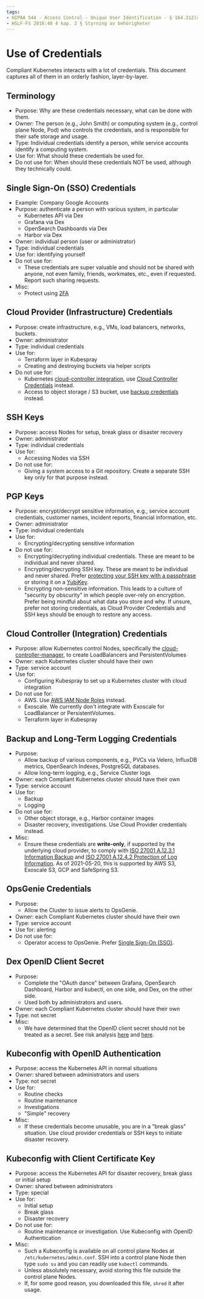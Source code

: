 ```yaml
---
tags:
- HIPAA S44 - Access Control - Unique User Identification - § 164.312(a)(2)(i)
- HSLF-FS 2016:40 4 kap. 2 § Styrning av behörigheter
---
```

Use of Credentials
==================
Compliant Kubernetes interacts with a lot of credentials. This document captures all of them in an orderly fashion, layer-by-layer.

Terminology
-----------
* Purpose: Why are these credentials necessary, what can be done with them.
* Owner: The person (e.g., John Smith) or computing system (e.g., control plane Node, Pod) who controls the credentials, and is responsible for their safe storage and usage.
* Type: Individual credentials identify a person, while service accounts identify a computing system.
* Use for: What should these credentials be used for.
* Do not use for: When should these credentials NOT be used, although they technically could.

Single Sign-On (SSO) Credentials
--------------------------------

* Example: Company Google Accounts
* Purpose: authenticate a person with various system, in particular
    * Kubernetes API via Dex
    * Grafana via Dex
    * OpenSearch Dashboards via Dex
    * Harbor via Dex
* Owner: individual person (user or administrator)
* Type: individual credentials
* Use for: identifying yourself
* Do not use for:
    * These credentials are super valuable and should not be shared with anyone, not even family, friends, workmates, etc., even if requested. Report such sharing requests.
* Misc:
    * Protect using [2FA](https://en.wikipedia.org/wiki/Multi-factor_authentication)

Cloud Provider (Infrastructure) Credentials
-------------------------------------------

* Purpose: create infrastructure, e.g., VMs, load balancers, networks, buckets.
* Owner: administrator
* Type: individual credentials
* Use for:
    * Terraform layer in Kubespray
    * Creating and destroying buckets via helper scripts
* Do not use for:
    * Kubernetes [cloud-controller integration](https://github.com/kubernetes-sigs/kubespray/blob/master/inventory/sample/group_vars/all/openstack.yml#L38), use [Cloud Controller Credentials](#cloud-controller-integration-credentials) instead.
    * Access to object storage / S3 bucket, use [backup credentials](backup-and-long-term-logging-credentials) instead.

SSH Keys
--------

* Purpose: access Nodes for setup, break glass or disaster recovery
* Owner: administrator
* Type: individual credentials
* Use for:
    * Accessing Nodes via SSH
* Do not use for:
    * Giving a system access to a Git repository. Create a separate SSH key only for that purpose instead.

PGP Keys
--------

* Purpose: encrypt/decrypt sensitive information, e.g., service account credentials, customer names, incident reports, financial information, etc.
* Owner: administrator
* Type: individual credentials
* Use for:
    * Encrypting/decrypting sensitive information
* Do not use for:
    * Encrypting/decrypting individual credentials. These are meant to be individual and never shared.
    * Encrypting/decrypting SSH key. These are meant to be individual and never shared. Prefer [protecting your SSH key with a passphrase](https://martin.kleppmann.com/2013/05/24/improving-security-of-ssh-private-keys.html) or storing it on a [YubiKey](https://en.wikipedia.org/wiki/YubiKey).
    * Encrypting non-sensitive information. This leads to a culture of "security by obscurity" in which people over-rely on encryption. Prefer being mindful about what data you store and why. If unsure, prefer not storing credentials, as Cloud Provider Credentials and SSH keys should be enough to restore any access.

Cloud Controller (Integration) Credentials
------------------------------------------

* Purpose: allow Kubernetes control Nodes, specifically the [cloud-controller-manager](https://kubernetes.io/docs/concepts/architecture/cloud-controller/), to create LoadBalancers and PersistentVolumes
* Owner: each Kubernetes cluster should have their own
* Type: service account
* Use for:
    * Configuring Kubespray to set up a Kubernetes cluster with cloud integration
* Do not use for:
    * AWS. Use [AWS IAM Node Roles](https://github.com/kubernetes-sigs/kubespray/blob/master/contrib/terraform/aws/modules/iam/main.tf) instead.
    * Exoscale. We currently don't integrate with Exoscale for LoadBalancer or PersistentVolumes.
    * Terraform layer in Kubespray

Backup and Long-Term Logging Credentials
----------------------------------------

* Purpose:
    * Allow backup of various components, e.g., PVCs via Velero, InfluxDB metrics, OpenSearch Indexes, PostgreSQL databases.
    * Allow long-term logging, e.g., Service Cluster logs
* Owner: each Compliant Kubernetes cluster should have their own
* Type: service account
* Use for:
    * Backup
    * Logging
* Do not use for:
    * Other object storage, e.g., Harbor container images
    * Disaster recovery, investigations. Use Cloud Provider credentials instead.
* Misc:
    * Ensure these credentials are **write-only**, if supported by the underlying cloud provider, to comply with [ISO 27001 A.12.3.1 Information Backup](https://www.isms.online/iso-27001/annex-a-12-operations-security/) and [ISO 27001 A.12.4.2 Protection of Log Information](https://www.isms.online/iso-27001/annex-a-12-operations-security/). As of 2021-05-20, this is supported by AWS S3, Exoscale S3, GCP and SafeSpring S3.

OpsGenie Credentials
--------------------

* Purpose:
    * Allow the Cluster to issue alerts to OpsGenie.
* Owner: each Compliant Kubernetes cluster should have their own
* Type: service account
* Use for: alerting
* Do not use for:
    * Operator access to OpsGenie. Prefer [Single Sign-On (SSO)](https://support.atlassian.com/opsgenie/docs/configure-google-sso/).

Dex OpenID Client Secret
------------------------

* Purpose:
    * Complete the "OAuth dance" between Grafana, OpenSearch Dashboard, Harbor and kubectl, on one side, and Dex, on the other side.
    * Used both by administrators and users.
* Owner: each Compliant Kubernetes cluster should have their own
* Type: not secret
* Misc:
    * We have determined that the OpenID client secret should not be treated as a secret. See risk analysis [here](https://github.com/dexidp/dex/issues/469) and [here](https://security.stackexchange.com/questions/225809/what-is-the-worst-i-can-do-if-i-know-openid-connect-client-secret).

Kubeconfig with OpenID Authentication
-------------------------------------

* Purpose: access the Kubernetes API in normal situations
* Owner: shared between administrators and users
* Type: not secret
* Use for:
    * Routine checks
    * Routine maintenance
    * Investigations
    * "Simple" recovery
* Misc:
    * If these credentials become unusable, you are in a "break glass" situation. Use cloud provider credentials or SSH keys to initiate disaster recovery.

Kubeconfig with Client Certificate Key
--------------------------------------

* Purpose: access the Kubernetes API for disaster recovery, break glass or initial setup
* Owner: shared between administrators
* Type: special
* Use for:
    * Initial setup
    * Break glass
    * Disaster recovery
* Do not use for:
    * Routine maintenance or investigation. Use Kubeconfig with OpenID Authentication
* Misc:
    * Such a Kubeconfig is available on all control plane Nodes at `/etc/kubernetes/admin.conf`. SSH into a control plane Node then type `sudo su` and you can readily use `kubectl` commands.
    * Unless absolutely necessary, avoid storing this file outside the control plane Nodes.
    * If, for some good reason, you downloaded this file, `shred` it after usage.
